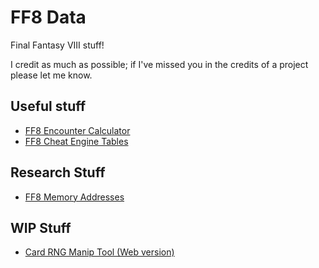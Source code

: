 # FF8 Data

Final Fantasy VIII stuff!

I credit as much as possible; if I've missed you in the credits of a project please let me know.

## Useful stuff
* [FF8 Encounter Calculator](./EncounterCalculator)
* [FF8 Cheat Engine Tables](https://github.com/brofar/ff8/releases)

## Research Stuff
* [FF8 Memory Addresses](https://github.com/brofar/ff8/tree/main/Memory%20Addresses)

## WIP Stuff
* [Card RNG Manip Tool (Web version)](./Manip-HTML)
